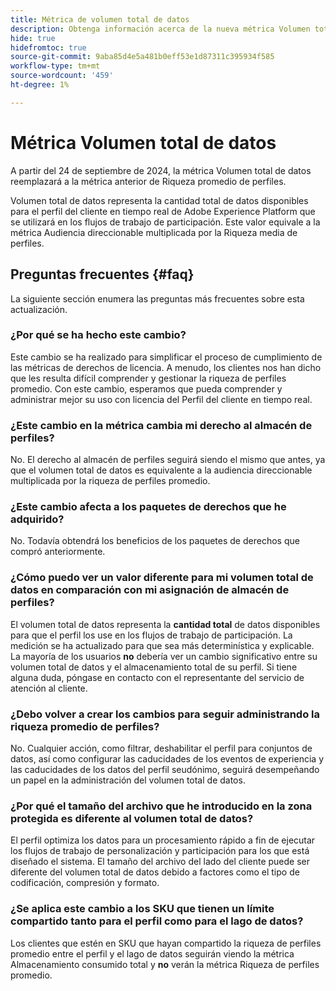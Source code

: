 ```yaml
---
title: Métrica de volumen total de datos
description: Obtenga información acerca de la nueva métrica Volumen total de datos y cómo reemplaza la métrica de riqueza de perfiles promedio anterior.
hide: true
hidefromtoc: true
source-git-commit: 9aba85d4e5a481b0eff53e1d87311c395934f585
workflow-type: tm+mt
source-wordcount: '459'
ht-degree: 1%

---
```



# Métrica Volumen total de datos

A partir del 24 de septiembre de 2024, la métrica Volumen total de datos reemplazará a la métrica anterior de Riqueza promedio de perfiles.

Volumen total de datos representa la cantidad total de datos disponibles para el perfil del cliente en tiempo real de Adobe Experience Platform que se utilizará en los flujos de trabajo de participación. Este valor equivale a la métrica Audiencia direccionable multiplicada por la Riqueza media de perfiles.

## Preguntas frecuentes {#faq}

La siguiente sección enumera las preguntas más frecuentes sobre esta actualización.

### ¿Por qué se ha hecho este cambio?

Este cambio se ha realizado para simplificar el proceso de cumplimiento de las métricas de derechos de licencia. A menudo, los clientes nos han dicho que les resulta difícil comprender y gestionar la riqueza de perfiles promedio. Con este cambio, esperamos que pueda comprender y administrar mejor su uso con licencia del Perfil del cliente en tiempo real.

### ¿Este cambio en la métrica cambia mi derecho al almacén de perfiles?

No. El derecho al almacén de perfiles seguirá siendo el mismo que antes, ya que el volumen total de datos es equivalente a la audiencia direccionable multiplicada por la riqueza de perfiles promedio.

### ¿Este cambio afecta a los paquetes de derechos que he adquirido?

No. Todavía obtendrá los beneficios de los paquetes de derechos que compró anteriormente.

### ¿Cómo puedo ver un valor diferente para mi volumen total de datos en comparación con mi asignación de almacén de perfiles?

El volumen total de datos representa la **cantidad total** de datos disponibles para que el perfil los use en los flujos de trabajo de participación. La medición se ha actualizado para que sea más determinística y explicable. La mayoría de los usuarios **no** debería ver un cambio significativo entre su volumen total de datos y el almacenamiento total de su perfil. Si tiene alguna duda, póngase en contacto con el representante del servicio de atención al cliente.

### ¿Debo volver a crear los cambios para seguir administrando la riqueza promedio de perfiles?

No. Cualquier acción, como filtrar, deshabilitar el perfil para conjuntos de datos, así como configurar las caducidades de los eventos de experiencia y las caducidades de los datos del perfil seudónimo, seguirá desempeñando un papel en la administración del volumen total de datos.

### ¿Por qué el tamaño del archivo que he introducido en la zona protegida es diferente al volumen total de datos?

El perfil optimiza los datos para un procesamiento rápido a fin de ejecutar los flujos de trabajo de personalización y participación para los que está diseñado el sistema. El tamaño del archivo del lado del cliente puede ser diferente del volumen total de datos debido a factores como el tipo de codificación, compresión y formato.

### ¿Se aplica este cambio a los SKU que tienen un límite compartido tanto para el perfil como para el lago de datos?

Los clientes que estén en SKU que hayan compartido la riqueza de perfiles promedio entre el perfil y el lago de datos seguirán viendo la métrica Almacenamiento consumido total y **no** verán la métrica Riqueza de perfiles promedio.
